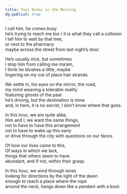```yaml
---
title: Taxi Rides in the Morning
dg-publish: true
---
```


I call him, he comes busy  
he’s trying to reach me too / it is what they call a collision  
I tell him to wait by that tree,  
or next to the pharmacy  
maybe across the street from last night’s door.  

He’s usually nice, but sometimes  
I stop him from calling me ma’am,  
I think he blushes a little, maybe  
lingering on my out of place hair strands.  

We settle in, his eyes on the mirror, the road,  
my mind weaving a tolerable reality  
featuring ghosts of the past  
he’s driving, but the destination is mine  
and, in here, it is no secret, I don’t know where that goes.  

In this hour, we are quite alike,  
Him and I, we want the same things,  
not to have to have this arrangement  
not to have to wake up this early  
or drive through the city with questions on our faces.  

Of how our lives came to this,  
Of ways in which we lack,  
things that others seem to have  
abundant, and if not, within their grasp.  

In this hour, we wind through lanes  
looking for directions by the light of the dawn  
enough to reach a place where the rope  
around the neck, hangs down like a pendant with a knot.  
